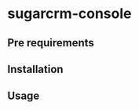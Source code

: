 sugarcrm-console
===============

Pre requirements
---------------------

Installation
---------------------

Usage
---------------------

